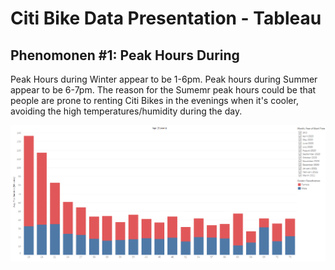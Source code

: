 # Citi Bike Data Presentation - Tableau 
## Phenomonen #1: Peak Hours During  

Peak Hours during Winter appear to be 1-6pm. Peak hours during Summer appear to be 6-7pm. The reason for the Sumemr peak hours could be that people are prone to renting Citi Bikes in the evenings when it's cooler, avoiding the high temperatures/humidity during the day.

<img src="/Images/Age Trip Duration.png" alt="My cool logo"/>
